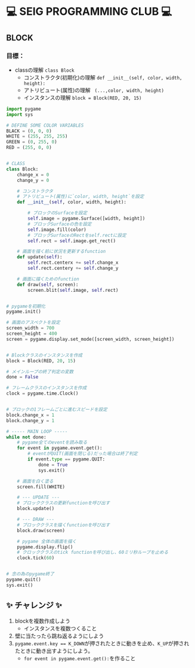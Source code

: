 # :computer: SEIG PROGRAMMING CLUB :computer:
## BLOCK
### 目標：
- classの理解 `class Block`
    - コンストラクタ(初期化)の理解 `def __init__(self, color, width, height):`
    - アトリビュート(属性)の理解 ` (...,color, width, height)`
    - インスタンスの理解 `block = Block(RED, 20, 15)`


```python
import pygame
import sys

# DEFINE SOME COLOR VARIABLES
BLACK = (0, 0, 0)
WHITE = (255, 255, 255)
GREEN = (0, 255, 0)
RED = (255, 0, 0)


# CLASS
class Block:
    change_x = 0
    change_y = 0

    # コンストラクタ
    # アトリビュート(属性)に`color, width, height`を設定
    def __init__(self, color, width, height):

        # ブロックのSurfaceを設定
        self.image = pygame.Surface([width, height])
        # ブロックSurfaceの色を設定
        self.image.fill(color)
        # ブロックSurfaceのRectをself.rectに設定
        self.rect = self.image.get_rect()

    # 画面を描く前に状況を更新するfunction
    def update(self):
        self.rect.centerx += self.change_x
        self.rect.centery += self.change_y

    # 画面に描くためのfunction
    def draw(self, screen):
        screen.blit(self.image, self.rect)


# pygameを初期化
pygame.init()

# 画面のアスペクトを設定
screen_width = 700
screen_height = 400
screen = pygame.display.set_mode([screen_width, screen_height])


# Blockクラスのインスタンスを作成
block = Block(RED, 20, 15)

# メインループの終了判定の変数
done = False

# フレームクラスのインスタンスを作成
clock = pygame.time.Clock()


# ブロックの1フレームごとに進むスピードを設定
block.change_x = 1
block.change_y = 1

# ----- MAIN LOOP -----
while not done:
    # pygame全てのeventを読み取る
    for event in pygame.event.get():
        # eventがQUIT(画面を閉じる)だった場合は終了判定
        if event.type == pygame.QUIT:
            done = True
            sys.exit()

    # 画面を白く塗る
    screen.fill(WHITE)

    # --- UPDATE ---
    # ブロッククラスの更新functionを呼び出す
    block.update()

    # --- DRAW ---
    # ブロッククラスを描くfunctionを呼び出す
    block.draw(screen)

    # pygame 全体の画面を描く
    pygame.display.flip()
    # クロッククラスのtick functionを呼び出し、60ミリ秒ループを止める
    clock.tick(60)


# 念の為のpygame終了
pygame.quit()
sys.exit()

```


## :sparkles: チャレンジ :sparkles: 
1. blockを複数作成しよう
    * インスタンスを複数つくること
2. 壁に当たったら跳ね返るようにしよう
3. `pygame.event.key == K_DOWN`が押されたときに動きを止め、`K_UP`が押されたときに動き出すようにしよう。
    * `for event in pygame.event.get():`を作ること
